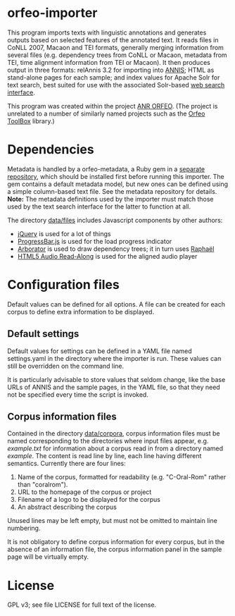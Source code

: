 # orfeo-importer

This program imports texts with linguistic annotations and generates
outputs based on selected features of the annotated text. It reads
files in CoNLL 2007, Macaon and TEI formats, generally merging
information from several files (e.g. dependency trees from CoNLL or
Macaon, metadata from TEI, time alignment information from TEI or
Macaon). It then produces output in three formats: relAnnis 3.2 for
importing into [ANNIS](http://annis-tools.org/); HTML as stand-alone
pages for each sample; and index values for Apache Solr for text
search, best suited for use with the associated Solr-based
[web search interface](https://github.com/larilampen/orfeo-search).

This program was created within the project [ANR
ORFEO](http://www.projet-orfeo.fr/). (The project is unrelated to a
number of similarly named projects such as the [Orfeo
ToolBox](https://www.orfeo-toolbox.org/) library.)


# Dependencies

Metadata is handled by a orfeo-metadata, a Ruby gem in a
[separate repository](https://github.com/orfeo-treebank/orfeo-metadata),
which should be installed first before running this importer. The gem
contains a default metadata model, but new ones can be defined using a
simple column-based text file. See the metadata repository for
details. **Note:** The metadata definitions used by the importer must
match those used by the text search interface for the latter to
function at all.

The directory [data/files](data/files) includes Javascript components
by other authors:

 - [jQuery](http://jquery.com/) is used for a lot of things
 - [ProgressBar.js](http://kimmobrunfeldt.github.io/progressbar.js/) is used for the load progress indicator
 - [Arborator](http://arborator.ilpga.fr/) is used to draw dependency trees; it in turn uses [Raphaël](http://raphaeljs.com/)
 - [HTML5 Audio Read-Along](https://github.com/westonruter/html5-audio-read-along) is used for the aligned audio player


# Configuration files

Default values can be defined for all options. A file can be created
for each corpus to define extra information to be displayed.

## Default settings

Default values for settings can be defined in a YAML file named
settings.yaml in the directory where the importer is run. These values
can still be overridden on the command line.

It is particularly advisable to store values that seldom change, like
the base URLs of ANNIS and the sample pages, in the YAML file, so that
they need not be specified every time the script is invoked.

## Corpus information files

Contained in the directory [data/corpora](data/corpora), corpus
information files must be named corresponding to the directories where
input files appear, e.g. *example.txt* for information about a corpus
read in from a directory named *example*. The content is read line by
line, each line having different semantics. Currently there are four
lines:

 1. Name of the corpus, formatted for readability (e.g. "C-Oral-Rom"
    rather than "coralrom").
 1. URL to the homepage of the corpus or project
 1. Filename of a logo to be displayed for the corpus
 1. An abstract describing the corpus

Unused lines may be left empty, but must not be omitted to maintain
line numbering.

It is not obligatory to define corpus information for every corpus,
but in the absence of an information file, the corpus information
panel in the sample page will be virtually empty.


# License

GPL v3; see file LICENSE for full text of the license.
